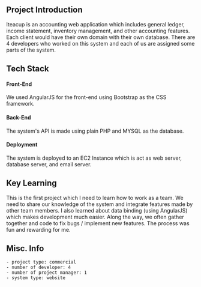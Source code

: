 ## Project Introduction
Iteacup is an accounting web application which includes general ledger, income statement, inventory management, and other accounting features. Each client would have their own domain with their own database. There are 4 developers who worked on this system and each of us are assigned some parts of the system. 

## Tech Stack
#### Front-End
We used AngularJS for the front-end using Bootstrap as the CSS framework.
#### Back-End
The system's API is made using plain PHP and MYSQL as the database.
#### Deployment
The system is deployed to an EC2 Instance which is act as web server, database server, and email server.

## Key Learning
This is the first project which I need to learn how to work as a team. We need to share our knowledge of the system and integrate features made by other team members. I also learned about data binding (using AngularJS) which makes development much easier. Along the way, we often gather together and code to fix bugs / implement new features. The process was fun and rewarding for me.

## Misc. Info
    - project type: commercial
    - number of developer: 4
    - number of project manager: 1
    - system type: website
